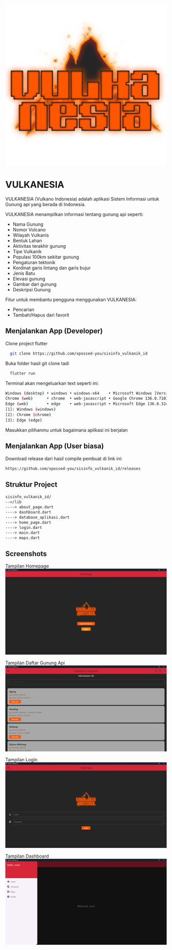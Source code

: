 
![Logo](https://raw.githubusercontent.com/xpossed-you/sisinfo_vulkanik_id/refs/heads/master/screenshot/logo_aplikasi.png?token=GHSAT0AAAAAADA3PEW2WGWOWW6XB7TF45ZG2BHDRBQ)


# VULKANESIA

VULKANESIA (Vulkano Indonesia) adalah aplikasi Sistem Informasi untuk Gunung api yang berada di Indonesia.

VULKANESIA menampilkan informasi tentang gunung api seperti:
- Nama Gunung
- Nomor Volcano
- Wilayah Vulkanis
- Bentuk Lahan
- Aktivitas terakhir gunung
- Tipe Vulkanik
- Populasi 100km sekitar gunung
- Pengaturan tektonik
- Kordinat garis lintang dan garis bujur
- Jenis Batu
- Elevasi gunung
- Gambar dari gunung
- Deskripsi Gunung

Fitur untuk membantu pengguna menggunakan VULKANESIA:
- Pencarian
- Tambah/Hapus dari favorit


## Menjalankan App (Developer)

Clone project flutter

```bash
  git clone https://github.com/xpossed-you/sisinfo_vulkanik_id
```

Buka folder hasil git clone tadi

```bash
  flutter run
```

Terminal akan mengeluarkan text seperti ini:

```bash
Windows (desktop) • windows • windows-x64    • Microsoft Windows [Version 10.0.26100.4061]
Chrome (web)      • chrome  • web-javascript • Google Chrome 136.0.7103.114
Edge (web)        • edge    • web-javascript • Microsoft Edge 136.0.3240.64
[1]: Windows (windows)
[2]: Chrome (chrome)
[3]: Edge (edge)
```

Masukkan pilihanmu untuk bagaimana aplikasi ini berjalan

## Menjalankan App (User biasa)

Download release dari hasil compile pembuat di link ini:
```bash
https://github.com/xpossed-you/sisinfo_vulkanik_id/releases
```

## Struktur Project
~~~
sisinfo_vulkanik_id/
-->/lib
----> about_page.dart
----> dashboard.dart
----> database_aplikasi.dart
----> home_page.dart
----> login.dart
----> main.dart
----> maps.dart
~~~

## Screenshots
Tampilan Homepage
![App Screenshot](screenshot/home_page.png)

Tampilan Daftar Gunung Api
![App Screenshot](screenshot/daftar_gunung.png)

Tampilan Login
![App Screenshot](screenshot/login.png)

Tampilan Dashboard
![App Screenshot](screenshot/dashboard.png)
